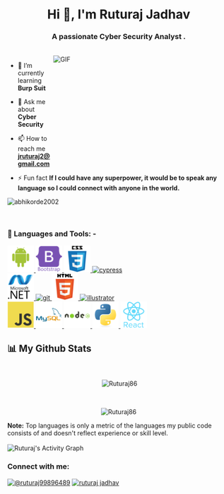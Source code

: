 <h1 align="center">Hi 👋, I'm Ruturaj Jadhav</h1>
<h3 align="center">A passionate Cyber Security Analyst .</h3>

<br>

<a target="_blank">
  <img align="right" height="250" width="400" alt="GIF" src="https://raw.githubusercontent.com/Adam-pw/Adam-pw/main/animation_500_kxa883sd.gif"">
</a>

- 🌱 I’m currently learning **Burp Suit**

- 💬 Ask me about **Cyber Security**

- 📫 How to reach me **jruturaj2@gmail.com**

- ⚡ Fun fact **If I could have any superpower, it would be to speak any language so I could connect with anyone in the world.**
<p align="left"> <img src="https://komarev.com/ghpvc/?username=Ruturaj86&label=Profile%20views&color=0e75b6&style=flat" alt="abhikorde2002" /> </p>

<BR>
<h3 align="left"> 🚀 Languages and Tools: - </h3>
<p >   
<a href="https://developer.android.com" target="_blank" rel="noreferrer"> <img src="https://raw.githubusercontent.com/devicons/devicon/master/icons/android/android-original-wordmark.svg" alt="android" width="60" height="60"/> </a>
 <a href="https://getbootstrap.com" target="_blank" rel="noreferrer"> <img src="https://raw.githubusercontent.com/devicons/devicon/master/icons/bootstrap/bootstrap-plain-wordmark.svg" alt="bootstrap" width="60" height="60"/> </a>
  <a href="https://www.w3schools.com/css/" target="_blank" rel="noreferrer"> <img src="https://raw.githubusercontent.com/devicons/devicon/master/icons/css3/css3-original-wordmark.svg" alt="css3" width="60" height="60"/> </a>
   <a href="https://www.cypress.io" target="_blank" rel="noreferrer"> <img src="https://raw.githubusercontent.com/simple-icons/simple-icons/6e46ec1fc23b60c8fd0d2f2ff46db82e16dbd75f/icons/cypress.svg" alt="cypress" width="60" height="60"/> </a><br>
    <a href="https://dotnet.microsoft.com/" target="_blank" rel="noreferrer"> <img src="https://raw.githubusercontent.com/devicons/devicon/master/icons/dot-net/dot-net-original-wordmark.svg" alt="dotnet" width="60" height="60"/> </a>
<a href="https://git-scm.com/" target="_blank" rel="noreferrer"> <img src="https://www.vectorlogo.zone/logos/git-scm/git-scm-icon.svg" alt="git" width="60" height="60"/> </a>      
 <a href="https://www.w3.org/html/" target="_blank" rel="noreferrer"> <img src="https://raw.githubusercontent.com/devicons/devicon/master/icons/html5/html5-original-wordmark.svg" alt="html5" width="60" height="60"/> </a> 
 <a href="https://www.adobe.com/in/products/illustrator.html" target="_blank" rel="noreferrer"> <img src="https://www.vectorlogo.zone/logos/adobe_illustrator/adobe_illustrator-icon.svg" alt="illustrator" width="60" height="60"/> </a>
 <br>
  <a href="https://developer.mozilla.org/en-US/docs/Web/JavaScript" target="_blank" rel="noreferrer"> <img src="https://raw.githubusercontent.com/devicons/devicon/master/icons/javascript/javascript-original.svg" alt="javascript" width="60" height="60"/> </a>
   <a href="https://www.mysql.com/" target="_blank" rel="noreferrer"> <img src="https://raw.githubusercontent.com/devicons/devicon/master/icons/mysql/mysql-original-wordmark.svg" alt="mysql" width="60" height="60"/> </a> 
   <a href="https://nodejs.org" target="_blank" rel="noreferrer"> <img src="https://raw.githubusercontent.com/devicons/devicon/master/icons/nodejs/nodejs-original-wordmark.svg" alt="nodejs" width="60" height="60"/> </a> 
   <a href="https://www.python.org" target="_blank" rel="noreferrer"> <img src="https://raw.githubusercontent.com/devicons/devicon/master/icons/python/python-original.svg" alt="python" width="60" height="60"/> </a>
    <a href="https://reactjs.org/" target="_blank" rel="noreferrer"> <img src="https://raw.githubusercontent.com/devicons/devicon/master/icons/react/react-original-wordmark.svg" alt="react" width="60" height="60"/> </a> 
    </p>

## 📊 My Github Stats


<br>
<p align="center">&nbsp;<img align="center" src="https://github-readme-stats.vercel.app/api?username=Ruturaj86&show_icons=true&locale=en&theme=highcontrast" alt="Ruturaj86" /></p>
<br>
                                  
<p align="center"><img align="center" src="https://github-readme-streak-stats.herokuapp.com/?user=Ruturaj86&&theme=highcontrast" alt="Ruturaj86" /></p>
  <b>Note:</b> Top languages is only a metric of the languages my public code consists of and doesn't reflect experience or skill level.

<br/>                                                                                                            
<br/>
<img alt="Ruturaj's Activity Graph" src="https://activity-graph.herokuapp.com/graph?username=Ruturaj86&bg_color=0D1117&color=5BCDEC&line=5BCDEC&point=FFFFFF&hide_border=true" />

<br/>

<h3 align="left">Connect with me:</h3>
<p align="left">
<a href="https://twitter.com/@ruturaj99896489" target="blank"><img align="center" src="https://raw.githubusercontent.com/rahuldkjain/github-profile-readme-generator/master/src/images/icons/Social/twitter.svg" alt="@ruturaj99896489" height="60" width="60" /></a>
<a href="https://linkedin.com/in/ruturaj jadhav" target="blank"><img align="center" src="https://raw.githubusercontent.com/rahuldkjain/github-profile-readme-generator/master/src/images/icons/Social/linked-in-alt.svg" alt="ruturaj jadhav" height="40" width="40" /></a>
</p>